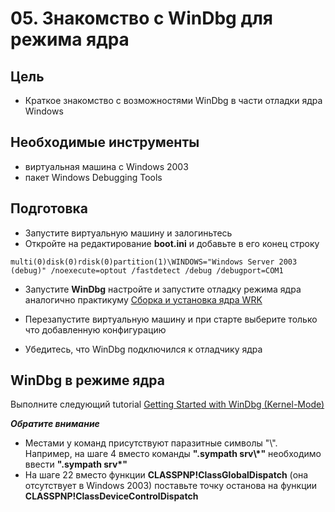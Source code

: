 # 05. Знакомство с WinDbg для режима ядра

## Цель
- Краткое знакомство с возможностями WinDbg в части отладки ядра Windows

## Необходимые инструменты
- виртуальная машина c Windows 2003
- пакет Windows Debugging Tools

## Подготовка

- Запустите виртуальную машину и залогиньтесь
- Откройте на редактирование **boot.ini** и добавьте в его конец строку

```
multi(0)disk(0)rdisk(0)partition(1)\WINDOWS="Windows Server 2003 (debug)" /noexecute=optout /fastdetect /debug /debugport=COM1 
```

- Запустите **WinDbg** настройте и запустите отладку режима ядра аналогично практикуму [Сборка и установка ядра WRK](01_WRK_build_and_install.md)

- Перезапустите виртуальную машину и при старте выберите только что добавленную конфигурацию
- Убедитесь, что WinDbg подключился к отладчику ядра

## WinDbg в режиме ядра

Выполните следующий tutorial [Getting Started with WinDbg (Kernel-Mode)](https://docs.microsoft.com/en-us/windows-hardware/drivers/debugger/getting-started-with-windbg--kernel-mode-)

**_Обратите внимание_**
- Местами у команд присутствуют паразитные символы "\\". Например, на шаге 4 вместо команды **".sympath srv\\*"** необходимо ввести **".sympath srv\*"**
- На шаге 22 вместо функции **CLASSPNP!ClassGlobalDispatch** (она отсутствует в Windows 2003) поставьте точку останова на функции **CLASSPNP!ClassDeviceControlDispatch**